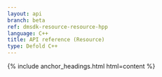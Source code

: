 ```yaml
---
layout: api
branch: beta
ref: dmsdk-resource-resource-hpp
language: C++
title: API reference (Resource)
type: Defold C++
---
```

{% include anchor_headings.html html=content %}